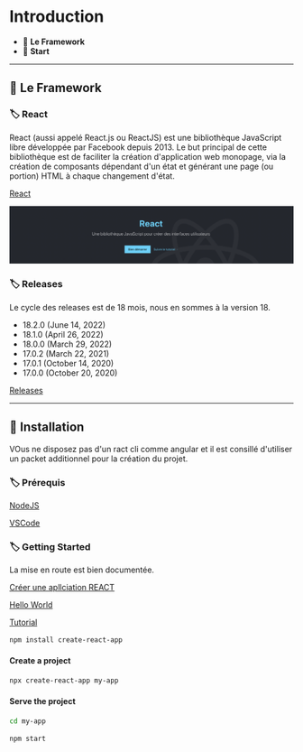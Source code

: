 # Introduction

*  🔖 **Le Framework**
*  🔖 **Start**

___

## 📑 Le Framework

### 🏷️ **React**

React (aussi appelé React.js ou ReactJS) est une bibliothèque JavaScript libre développée par Facebook depuis 2013. Le but principal de cette bibliothèque est de faciliter la création d'application web monopage, via la création de composants dépendant d'un état et générant une page (ou portion) HTML à chaque changement d'état. 

[React](https://fr.reactjs.org/)

![image](https://raw.githubusercontent.com/seeren-training/React/master/wiki/resources//react.png)

### 🏷️ **Releases**

Le cycle des releases est de 18 mois, nous en sommes à la version 18.

* 18.2.0 (June 14, 2022)
* 18.1.0 (April 26, 2022)
* 18.0.0 (March 29, 2022)
* 17.0.2 (March 22, 2021)
* 17.0.1 (October 14, 2020)
* 17.0.0 (October 20, 2020)

[Releases](https://github.com/facebook/react/releases)

___

## 📑 Installation

VOus ne disposez pas d'un ract cli comme angular et il est consillé d'utiliser un packet additionnel pour la création du projet.

### 🏷️ **Prérequis**

[NodeJS](https://nodejs.org/en/download/)

[VSCode](https://code.visualstudio.com/)

### 🏷️ **Getting Started**

La mise en route est bien documentée.

[Créer une apllciation REACT](https://fr.reactjs.org/docs/create-a-new-react-app.html)

[Hello World](https://fr.reactjs.org/docs/hello-world.html)

[Tutorial](https://fr.reactjs.org/tutorial/tutorial.html)

```bash
npm install create-react-app
```

#### Create a project

```bash
npx create-react-app my-app
```


#### Serve the project

```bash
cd my-app
```

```bash
npm start
```
